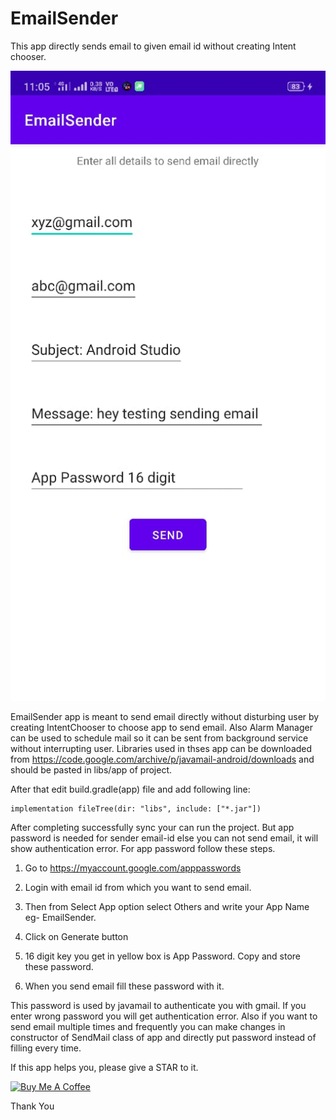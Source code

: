 # EmailSender
This app directly sends email to given email id without creating Intent chooser.

![](EmailSenderImage.jpeg)

EmailSender app is meant to send email directly without disturbing user by creating IntentChooser to choose app to send email. Also Alarm Manager can be used to schedule mail so it can be sent from background service without interrupting user. Libraries used in thses app can be downloaded from https://code.google.com/archive/p/javamail-android/downloads and should be pasted in libs/app of project. 

After that edit build.gradle(app) file and add following line:

    implementation fileTree(dir: "libs", include: ["*.jar"])
    
After completing successfully sync your can run the project. But app password is needed for sender email-id else you can not send email, it will show authentication error. For app password follow these steps.

1) Go to https://myaccount.google.com/apppasswords

2) Login with email id from which you want to send email.

3) Then from Select App option select Others and write your App Name eg- EmailSender.

4) Click on Generate button

5) 16 digit key you get in yellow box is App Password.  Copy and store these password.

6) When you send email fill these password with it.

This password is used by javamail to authenticate you with gmail. If you enter wrong password you will get authentication error. Also if you want to send email multiple times and frequently you can make changes in constructor of SendMail class of app and directly put password instead of filling every time.

If this app helps you, please give a STAR to it.


<a href="https://www.buymeacoffee.com/vp2120" target="_blank"><img src="https://www.buymeacoffee.com/assets/img/custom_images/orange_img.png" alt="Buy Me A Coffee" style="height: auto !important;width: auto !important;" ></a>


Thank You
